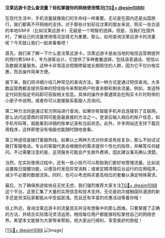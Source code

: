 **汶莱远游卡怎么查流量？轻松掌握你的网络使用情况[[TG💪+ @esim1088](https://t.me/s/esim1088)]**

在现代生活中，手机流量就像我们的生命线一样重要。无论是在国内还是出国旅行，我们都离不开网络的支持。对于那些计划前往汶莱的朋友来说，购买一张合适的本地SIM卡（比如汶莱远游卡）无疑是一个明智的选择。但是，当我们在国外时，了解自己的流量使用情况显得尤为重要。那么，如何查询汶莱远游卡的流量呢？今天就让我们一起来看看吧！

首先，我们来了解一下什么是汶莱远游卡。汶莱远游卡是由当地的电信运营商提供的预付费SIM卡，专为游客设计。它提供了多种套餐选择，包括语音通话、短信以及数据流量服务。这种卡非常适合短期停留或长期居住的人群，因为它不仅价格实惠，而且操作简单方便。

接下来，我们将详细介绍几种常见的查询方法。第一种方式是通过短信查询。大多数运营商都会提供简单的短信指令来帮助用户检查余额和剩余流量。例如，发送特定代码到指定号码即可获取相关信息。具体的操作步骤通常会在购买卡片时附带的小册子中说明，或者你可以直接联系客服人员询问。

第二种方法则是通过官方网站进行查询。如果你有智能手机并且连接到了互联网，那么访问运营商的官网可能是最直接的方法之一。登录后输入相应的账户信息，如手机号码等，就能看到详细的账单记录和当前状态。此外，许多网站还支持下载应用程序，这样即使没有电脑也能随时随地查看。

第三种途径是拨打客服热线。如果以上两种方式对你来说有些复杂，那么不妨试试拨打客服电话。专业的客服代表会根据你的需求提供个性化的指导，并解答任何疑问。不过需要注意的是，这项服务可能会产生额外费用，因此建议事先确认清楚。

当然，在实际使用过程中，还有一些小技巧可以帮助我们更好地管理流量。比如说设置每日提醒功能，以便及时发现异常消耗；或者定期清理后台运行的应用程序，减少不必要的数据流失。同时，也可以考虑购买更高档位的套餐以满足特殊需求。

最后，为了确保旅途愉快且无忧无虑，我们强烈推荐大家关注[TG💪+ @esim1088](https://t.me/s/esim1088)这个平台。这里汇集了大量的实用信息和技术支持，无论是初次接触国际漫游的新手还是资深玩家都能从中受益匪浅。而且还有丰富的优惠活动等着你哦！

综上所述，查询汶莱远游卡的流量其实并没有想象中的那么困难。只要掌握了正确的方法，并结合实际情况灵活运用，相信每位用户都能够轻松掌控自己的网络世界。希望本文能够为大家带来帮助，祝大家出行顺利，享受美好的旅程！ 

[[TG💪+ @esim1088](https://t.me/s/esim1088) ![Image](https://i.postimg.cc/4NQfJmqS/Snipaste-2025-05-13-00-14-12.png)]